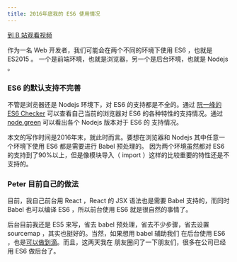 ```yaml
---
title: 2016年底我的 ES6 使用情况
---
```


[到 B 站观看视频](https://www.bilibili.com/video/BV1jT4y1771D/)

作为一名 Web 开发者，我们可能会在两个不同的环境下使用 ES6 ，也就是 ES2015 。
一个是前端环境，也就是浏览器，另一个是后台环境，也就是 Nodejs 。

### ES6 的默认支持不完善

不管是浏览器还是 Nodejs 环境下，对 ES6 的支持都是不全的。通过 [阮一峰的 ES6 Checker](http://ruanyf.github.io/es-checker/)
可以查看自己当前的浏览器对 ES6 的各种特性的支持情况。通过 [node.green](http://node.green/) 可以看出各个 Nodejs 版本对于 ES6 的
支持情况。

本文的写作时间是2016年末，就此时而言。要想在浏览器和 Nodejs 其中任意一个环境下使用 ES6 都是需要进行 Babel 预处理的。
因为两个环境虽然都对 ES6 的支持到了90%以上，但是像模块导入（ import ）这样的比较重要的特性还是不支持的。

### Peter 目前自己的做法

目前，我自己前台用 React ，React 的 JSX 语法也是需要 Babel 支持的，而同时 Babel 也可以编译 ES6 ，所以前台使用 ES6
就是很自然的事情了。

后台目前我还是 ES5 来写，省去 babel 预处理，省去不少步骤，省去设置 sourcemap ，其实也挺好的。当然，如果想用 babel 辅助我们
在后台使用 ES6 ，也是[可以做到滴](http://jsrocks.org/cn/2016/01/configuring-babel-6-for-node-js/)。而且，这两天我在
朋友圈问了一下朋友们，很多在公司已经用 ES6 做后台了。
